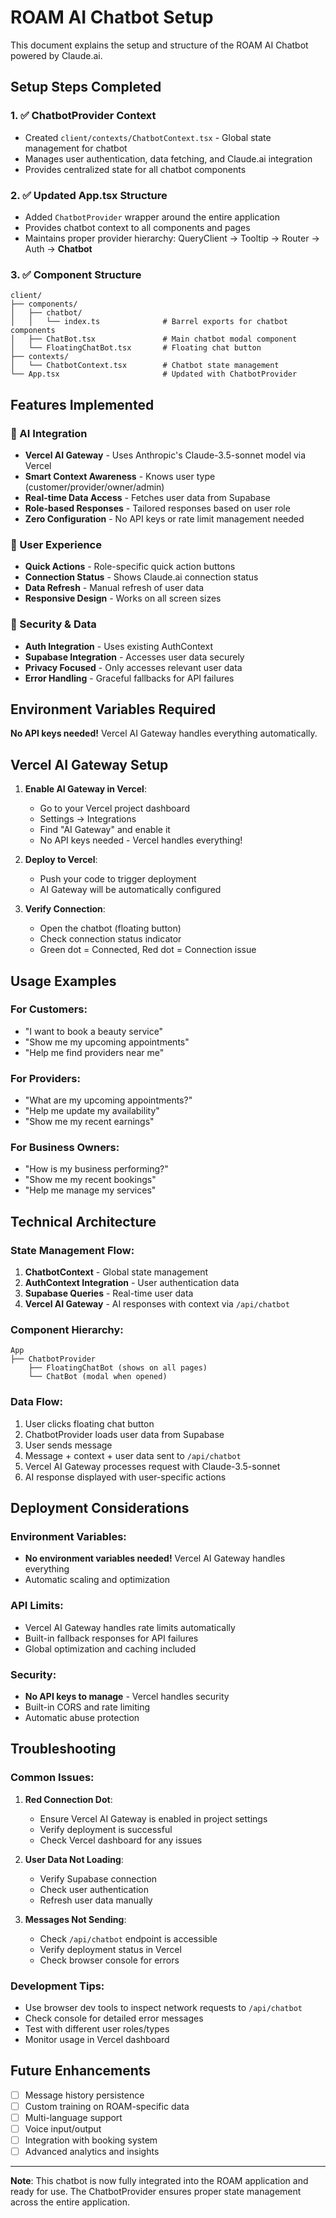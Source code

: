# ROAM AI Chatbot Setup

This document explains the setup and structure of the ROAM AI Chatbot powered by Claude.ai.

## Setup Steps Completed

### 1. ✅ ChatbotProvider Context
- Created `client/contexts/ChatbotContext.tsx` - Global state management for chatbot
- Manages user authentication, data fetching, and Claude.ai integration
- Provides centralized state for all chatbot components

### 2. ✅ Updated App.tsx Structure
- Added `ChatbotProvider` wrapper around the entire application
- Provides chatbot context to all components and pages
- Maintains proper provider hierarchy: QueryClient → Tooltip → Router → Auth → **Chatbot**

### 3. ✅ Component Structure
```
client/
├── components/
│   ├── chatbot/
│   │   └── index.ts              # Barrel exports for chatbot components
│   ├── ChatBot.tsx               # Main chatbot modal component
│   └── FloatingChatBot.tsx       # Floating chat button
├── contexts/
│   └── ChatbotContext.tsx        # Chatbot state management
└── App.tsx                       # Updated with ChatbotProvider
```

## Features Implemented

### 🤖 AI Integration
- **Vercel AI Gateway** - Uses Anthropic's Claude-3.5-sonnet model via Vercel
- **Smart Context Awareness** - Knows user type (customer/provider/owner/admin)
- **Real-time Data Access** - Fetches user data from Supabase
- **Role-based Responses** - Tailored responses based on user role
- **Zero Configuration** - No API keys or rate limit management needed

### 🎯 User Experience
- **Quick Actions** - Role-specific quick action buttons
- **Connection Status** - Shows Claude.ai connection status
- **Data Refresh** - Manual refresh of user data
- **Responsive Design** - Works on all screen sizes

### 🔐 Security & Data
- **Auth Integration** - Uses existing AuthContext
- **Supabase Integration** - Accesses user data securely
- **Privacy Focused** - Only accesses relevant user data
- **Error Handling** - Graceful fallbacks for API failures

## Environment Variables Required

**No API keys needed!** Vercel AI Gateway handles everything automatically.

## Vercel AI Gateway Setup

1. **Enable AI Gateway in Vercel**:
   - Go to your Vercel project dashboard
   - Settings → Integrations
   - Find "AI Gateway" and enable it
   - No API keys needed - Vercel handles everything!

2. **Deploy to Vercel**:
   - Push your code to trigger deployment
   - AI Gateway will be automatically configured

3. **Verify Connection**:
   - Open the chatbot (floating button)
   - Check connection status indicator
   - Green dot = Connected, Red dot = Connection issue

## Usage Examples

### For Customers:
- "I want to book a beauty service"
- "Show me my upcoming appointments"
- "Help me find providers near me"

### For Providers:
- "What are my upcoming appointments?"
- "Help me update my availability"
- "Show me my recent earnings"

### For Business Owners:
- "How is my business performing?"
- "Show me my recent bookings"
- "Help me manage my services"

## Technical Architecture

### State Management Flow:
1. **ChatbotContext** - Global state management
2. **AuthContext Integration** - User authentication data
3. **Supabase Queries** - Real-time user data
4. **Vercel AI Gateway** - AI responses with context via `/api/chatbot`

### Component Hierarchy:
```
App
├── ChatbotProvider
    ├── FloatingChatBot (shows on all pages)
    └── ChatBot (modal when opened)
```

### Data Flow:
1. User clicks floating chat button
2. ChatbotProvider loads user data from Supabase
3. User sends message
4. Message + context + user data sent to `/api/chatbot`
5. Vercel AI Gateway processes request with Claude-3.5-sonnet
6. AI response displayed with user-specific actions

## Deployment Considerations

### Environment Variables:
- **No environment variables needed!** Vercel AI Gateway handles everything
- Automatic scaling and optimization

### API Limits:
- Vercel AI Gateway handles rate limits automatically
- Built-in fallback responses for API failures
- Global optimization and caching included

### Security:
- **No API keys to manage** - Vercel handles security
- Built-in CORS and rate limiting
- Automatic abuse protection

## Troubleshooting

### Common Issues:

1. **Red Connection Dot**:
   - Ensure Vercel AI Gateway is enabled in project settings
   - Verify deployment is successful
   - Check Vercel dashboard for any issues

2. **User Data Not Loading**:
   - Verify Supabase connection
   - Check user authentication
   - Refresh user data manually

3. **Messages Not Sending**:
   - Check `/api/chatbot` endpoint is accessible
   - Verify deployment status in Vercel
   - Check browser console for errors

### Development Tips:
- Use browser dev tools to inspect network requests to `/api/chatbot`
- Check console for detailed error messages
- Test with different user roles/types
- Monitor usage in Vercel dashboard

## Future Enhancements

- [ ] Message history persistence
- [ ] Custom training on ROAM-specific data
- [ ] Multi-language support
- [ ] Voice input/output
- [ ] Integration with booking system
- [ ] Advanced analytics and insights

---

**Note**: This chatbot is now fully integrated into the ROAM application and ready for use. The ChatbotProvider ensures proper state management across the entire application.
